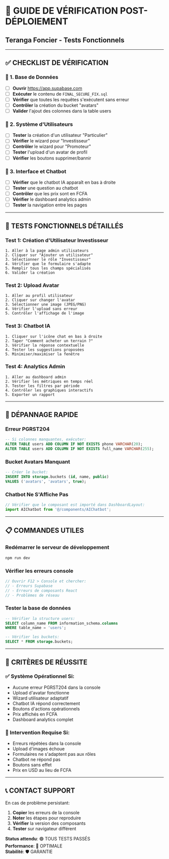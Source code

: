 # 🎯 GUIDE DE VÉRIFICATION POST-DÉPLOIEMENT
## Teranga Foncier - Tests Fonctionnels

---

## ✅ CHECKLIST DE VÉRIFICATION

### 🔧 1. Base de Données
- [ ] **Ouvrir** https://app.supabase.com
- [ ] **Exécuter** le contenu de `FINAL_SECURE_FIX.sql`
- [ ] **Vérifier** que toutes les requêtes s'exécutent sans erreur
- [ ] **Contrôler** la création du bucket "avatars"
- [ ] **Valider** l'ajout des colonnes dans la table users

### 👥 2. Système d'Utilisateurs
- [ ] **Tester** la création d'un utilisateur "Particulier"
- [ ] **Vérifier** le wizard pour "Investisseur" 
- [ ] **Contrôler** le wizard pour "Promoteur"
- [ ] **Tester** l'upload d'un avatar de profil
- [ ] **Vérifier** les boutons supprimer/bannir

### 🤖 3. Interface et Chatbot
- [ ] **Vérifier** que le chatbot IA apparaît en bas à droite
- [ ] **Tester** une question au chatbot
- [ ] **Contrôler** que les prix sont en FCFA
- [ ] **Vérifier** le dashboard analytics admin
- [ ] **Tester** la navigation entre les pages

---

## 🧪 TESTS FONCTIONNELS DÉTAILLÉS

### Test 1: Création d'Utilisateur Investisseur
```
1. Aller à la page admin utilisateurs
2. Cliquer sur "Ajouter un utilisateur"
3. Sélectionner le rôle "Investisseur"
4. Vérifier que le formulaire s'adapte
5. Remplir tous les champs spécialisés
6. Valider la création
```

### Test 2: Upload Avatar
```
1. Aller au profil utilisateur
2. Cliquer sur changer l'avatar
3. Sélectionner une image (JPEG/PNG)
4. Vérifier l'upload sans erreur
5. Contrôler l'affichage de l'image
```

### Test 3: Chatbot IA
```
1. Cliquer sur l'icône chat en bas à droite
2. Taper "Comment acheter un terrain ?"
3. Vérifier la réponse contextuelle
4. Tester les suggestions proposées
5. Minimiser/maximiser la fenêtre
```

### Test 4: Analytics Admin
```
1. Aller au dashboard admin
2. Vérifier les métriques en temps réel
3. Tester les filtres par période
4. Contrôler les graphiques interactifs
5. Exporter un rapport
```

---

## 🐛 DÉPANNAGE RAPIDE

### Erreur PGRST204
```sql
-- Si colonnes manquantes, exécuter:
ALTER TABLE users ADD COLUMN IF NOT EXISTS phone VARCHAR(20);
ALTER TABLE users ADD COLUMN IF NOT EXISTS full_name VARCHAR(255);
```

### Bucket Avatars Manquant
```sql
-- Créer le bucket:
INSERT INTO storage.buckets (id, name, public) 
VALUES ('avatars', 'avatars', true);
```

### Chatbot Ne S'Affiche Pas
```javascript
// Vérifier que le composant est importé dans DashboardLayout:
import AIChatbot from '@/components/AIChatbot';
```

---

## 📋 COMMANDES UTILES

### Redémarrer le serveur de développement
```bash
npm run dev
```

### Vérifier les erreurs console
```javascript
// Ouvrir F12 > Console et chercher:
// - Erreurs Supabase
// - Erreurs de composants React
// - Problèmes de réseau
```

### Tester la base de données
```sql
-- Vérifier la structure users:
SELECT column_name FROM information_schema.columns 
WHERE table_name = 'users';

-- Vérifier les buckets:
SELECT * FROM storage.buckets;
```

---

## 🎯 CRITÈRES DE RÉUSSITE

### ✅ Système Opérationnel Si:
- Aucune erreur PGRST204 dans la console
- Upload d'avatar fonctionne
- Wizard utilisateur adaptatif
- Chatbot IA répond correctement
- Boutons d'actions opérationnels
- Prix affichés en FCFA
- Dashboard analytics complet

### 🚨 Intervention Requise Si:
- Erreurs répétées dans la console
- Upload d'images échoue
- Formulaires ne s'adaptent pas aux rôles
- Chatbot ne répond pas
- Boutons sans effet
- Prix en USD au lieu de FCFA

---

## 📞 CONTACT SUPPORT

En cas de problème persistant:
1. **Copier** les erreurs de la console
2. **Noter** les étapes pour reproduire
3. **Vérifier** la version des composants
4. **Tester** sur navigateur différent

**Status attendu**: 🟢 TOUS TESTS PASSÉS  
**Performance**: 🚀 OPTIMALE  
**Stabilité**: 🛡️ GARANTIE
